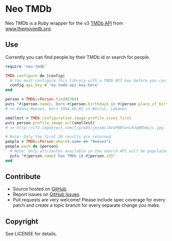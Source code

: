 # Neo TMDb

Neo TMDb is a Ruby wrapper for the v3 [TMDb API][api] from www.themoviedb.org.

[api]: http://help.themoviedb.org/kb/api/about-3

## Use

Currently you can find people by their TMDb id or search for people.

```ruby
require 'neo-tmdb'

TMDb.configure do |config|
  # You must configure this library with a TMDb API key before you can use it.
  config.api_key = 'my-tmdb-api-key-here'
end

person = TMDb::Person.find(6384)
puts "#{person.name}, born #{person.birthday} in #{person.place_of_birth}"
# => Keanu Reeves, born 1964-09-02 in Beirut, Lebanon

smallest = TMDb.configuration.image_profile_sizes.first
puts person.profile_image_url(smallest)
# => http://cf2.imgobject.com/t/p/w45/jmjeALlAVaPB8SonLR3qBN5myjc.jpg

# Note: Only the first 20 results are returned.
people = TMDb::Person.where(:name => "Reeves")
people.each do |person|
  # Note: Only attributes available in the search API will be populated here.
  puts "#{person.name} has TMDb id #{person.id}"
end
```

## Contribute

* Source hosted on [GitHub][].
* Report issues on [GitHub Issues][].
* Pull requests are very welcome! Please include spec coverage for every patch
  and create a topic branch for every separate change you make.

[GitHub]: https://github.com/andrewdsmith/neo-tmdb
[GitHub Issues]: https://github.com/andrewdsmith/neo-tmdb/issues

## Copyright

See LICENSE for details.

